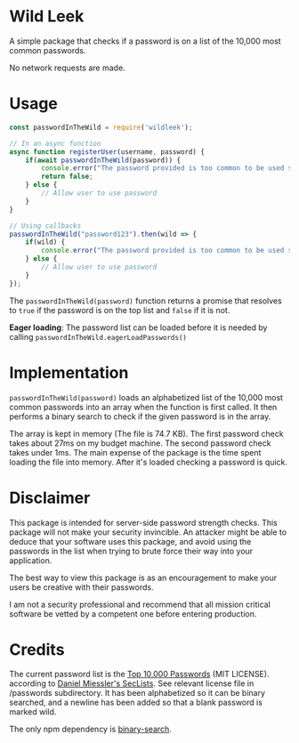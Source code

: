 # Wild Leek
A simple package that checks if a password is on a list of the 10,000 most common passwords.

No network requests are made.

# Usage
```javascript
const passwordInTheWild = require('wildleek');

// In an async function
async function registerUser(username, password) {
    if(await passwordInTheWild(password)) {
        console.error("The password provided is too common to be used safely");
        return false;
    } else {
        // Allow user to use password
    }
}

// Using callbacks
passwordInTheWild("password123").then(wild => {
    if(wild) {
        console.error("The password provided is too common to be used safely");
    } else {
        // Allow user to use password
    }
});
```
The `passwordInTheWild(password)` function returns a promise that resolves to `true` if the password
is on the top list and `false` if it is not.

**Eager loading**: The password list can be loaded before it is needed by calling
`passwordInTheWild.eagerLoadPasswords()`

# Implementation
`passwordInTheWild(password)` loads an alphabetized list of the 10,000 most common passwords into an array 
when the function is first called. It then performs a binary search to check if the given password is in the array.

The array is kept in memory (The file is 74.7 KB).
The first password check takes about 27ms on my budget machine.
The second password check takes under 1ms. The main expense of the package is the time spent
loading the file into memory. After it's loaded checking a password is quick.

# Disclaimer
This package is intended for server-side password strength checks. 
This package will not make your security invincible. An attacker might be able to deduce that
your software uses this package, and avoid using the passwords in the list when trying to
brute force their way into your application.

The best way to view this package is as an
encouragement to make your users be creative with their passwords.

I am not a security professional and recommend that all mission critical software be vetted by a
competent one before entering production.

# Credits
The current password list is 
the [Top 10,000 Passwords](https://github.com/danielmiessler/SecLists/blob/master/Passwords/Common-Credentials/10-million-password-list-top-10000.txt) (MIT LICENSE).
according to [Daniel Miessler's SecLists](https://github.com/danielmiessler/SecLists).
See relevant license file in /passwords subdirectory. 
It has been alphabetized so it can be binary searched, and a newline has been added so that a blank
password is marked wild.

The only npm dependency is [binary-search](https://github.com/darkskyapp/binary-search).